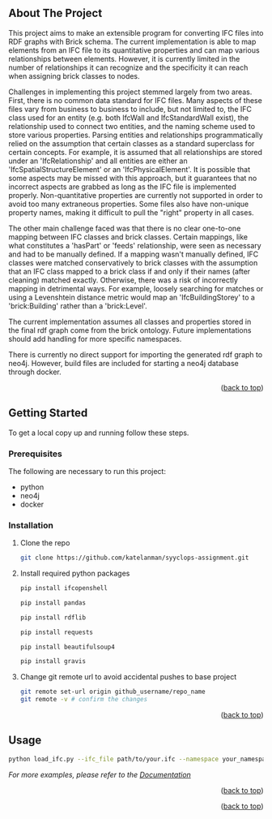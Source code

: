 <a id="readme-top"></a>

<!-- ABOUT THE PROJECT -->
## About The Project

This project aims to make an extensible program for converting IFC files into RDF graphs with Brick schema. The current implementation is able to map elements from an IFC file to its quantitative properties and can map various relationships between elements. However, it is currently limited in the number of relationships it can recognize and the specificity it can reach when assigning brick classes to nodes. 

Challenges in implementing this project stemmed largely from two areas. First, there is no common data standard for IFC files. Many aspects of these files vary from business to business to include, but not limited to, the IFC class used for an entity (e.g. both IfcWall and IfcStandardWall exist), the relationship used to connect two entities, and the naming scheme used to store various properties. Parsing entities and relationships programmatically relied on the assumption that certain classes as a standard superclass for certain concepts. For example, it is assumed that all relationships are stored under an 'IfcRelationship' and all entities are either an 'IfcSpatialStructureElement' or an 'IfcPhysicalElement'. It is possible that some aspects may be missed with this approach, but it guarantees that no incorrect aspects are grabbed as long as the IFC file is implemented properly. Non-quantitative properties are currently not supported in order to avoid too many extraneous properties. Some files also have non-unique property names, making it difficult to pull the "right" property in all cases.

The other main challenge faced was that there is no clear one-to-one mapping between IFC classes and brick classes. Certain mappings, like what constitutes a 'hasPart' or 'feeds' relationship, were seen as necessary and had to be manually defined. If a mapping wasn't manually defined, IFC classes were matched conservatively to brick classes with the assumption that an IFC class mapped to a brick class if and only if their names (after cleaning) matched exactly. Otherwise, there was a risk of incorrectly mapping in detrimental ways. For example, loosely searching for matches or using a Levenshtein distance metric would map an 'IfcBuildingStorey' to a 'brick:Building' rather than a 'brick:Level'.

The current implementation assumes all classes and properties stored in the final rdf graph come from the brick ontology. Future implementations should add handling for more specific namespaces.

There is currently no direct support for importing the generated rdf graph to neo4j. However, build files are included for starting a neo4j database through docker.

<p align="right">(<a href="#readme-top">back to top</a>)</p>


<!-- GETTING STARTED -->
## Getting Started

To get a local copy up and running follow these steps.

### Prerequisites

The following are necessary to run this project:
* python
* neo4j
* docker

### Installation

1. Clone the repo
   ```sh
   git clone https://github.com/katelanman/syyclops-assignment.git
   ```
3. Install required python packages
   ```sh
   pip install ifcopenshell
   ```
   ```sh
   pip install pandas
   ```
   ```sh
   pip install rdflib
   ```
   ```sh
   pip install requests
   ```
   ```sh
   pip install beautifulsoup4
   ```
   ```sh
   pip install gravis
   ```

5. Change git remote url to avoid accidental pushes to base project
   ```sh
   git remote set-url origin github_username/repo_name
   git remote -v # confirm the changes
   ```

<p align="right">(<a href="#readme-top">back to top</a>)</p>



<!-- USAGE EXAMPLES -->
## Usage

```sh
python load_ifc.py --ifc_file path/to/your.ifc --namespace your_namespace --write_path path/to/output.ttl
```

_For more examples, please refer to the [Documentation](https://example.com)_

<p align="right">(<a href="#readme-top">back to top</a>)</p>


<p align="right">(<a href="#readme-top">back to top</a>)</p>



<!-- MARKDOWN LINKS & IMAGES -->
<!-- https://www.markdownguide.org/basic-syntax/#reference-style-links -->
[contributors-shield]: https://img.shields.io/github/contributors/github_username/repo_name.svg?style=for-the-badge
[contributors-url]: https://github.com/github_username/repo_name/graphs/contributors
[forks-shield]: https://img.shields.io/github/forks/github_username/repo_name.svg?style=for-the-badge
[forks-url]: https://github.com/github_username/repo_name/network/members
[stars-shield]: https://img.shields.io/github/stars/github_username/repo_name.svg?style=for-the-badge
[stars-url]: https://github.com/github_username/repo_name/stargazers
[issues-shield]: https://img.shields.io/github/issues/github_username/repo_name.svg?style=for-the-badge
[issues-url]: https://github.com/github_username/repo_name/issues
[license-shield]: https://img.shields.io/github/license/github_username/repo_name.svg?style=for-the-badge
[license-url]: https://github.com/github_username/repo_name/blob/master/LICENSE.txt
[linkedin-shield]: https://img.shields.io/badge/-LinkedIn-black.svg?style=for-the-badge&logo=linkedin&colorB=555
[linkedin-url]: https://linkedin.com/in/linkedin_username
[product-screenshot]: images/screenshot.png
[Next.js]: https://img.shields.io/badge/next.js-000000?style=for-the-badge&logo=nextdotjs&logoColor=white
[Next-url]: https://nextjs.org/
[React.js]: https://img.shields.io/badge/React-20232A?style=for-the-badge&logo=react&logoColor=61DAFB
[React-url]: https://reactjs.org/
[Vue.js]: https://img.shields.io/badge/Vue.js-35495E?style=for-the-badge&logo=vuedotjs&logoColor=4FC08D
[Vue-url]: https://vuejs.org/
[Angular.io]: https://img.shields.io/badge/Angular-DD0031?style=for-the-badge&logo=angular&logoColor=white
[Angular-url]: https://angular.io/
[Svelte.dev]: https://img.shields.io/badge/Svelte-4A4A55?style=for-the-badge&logo=svelte&logoColor=FF3E00
[Svelte-url]: https://svelte.dev/
[Laravel.com]: https://img.shields.io/badge/Laravel-FF2D20?style=for-the-badge&logo=laravel&logoColor=white
[Laravel-url]: https://laravel.com
[Bootstrap.com]: https://img.shields.io/badge/Bootstrap-563D7C?style=for-the-badge&logo=bootstrap&logoColor=white
[Bootstrap-url]: https://getbootstrap.com
[JQuery.com]: https://img.shields.io/badge/jQuery-0769AD?style=for-the-badge&logo=jquery&logoColor=white
[JQuery-url]: https://jquery.com 
